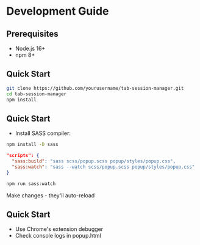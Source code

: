 # Development Guide

## Prerequisites
- Node.js 16+
- npm 8+

## Quick Start
```bash
git clone https://github.com/yourusername/tab-session-manager.git
cd tab-session-manager
npm install
```

## Quick Start
- Install SASS compiler:

```bash
npm install -D sass
```
```json
"scripts": {
  "sass:build": "sass scss/popup.scss popup/styles/popup.css",
  "sass:watch": "sass --watch scss/popup.scss popup/styles/popup.css"
}
```
```bash
npm run sass:watch
```

Make changes - they'll auto-reload

## Quick Start

- Use Chrome's extension debugger
- Check console logs in popup.html

